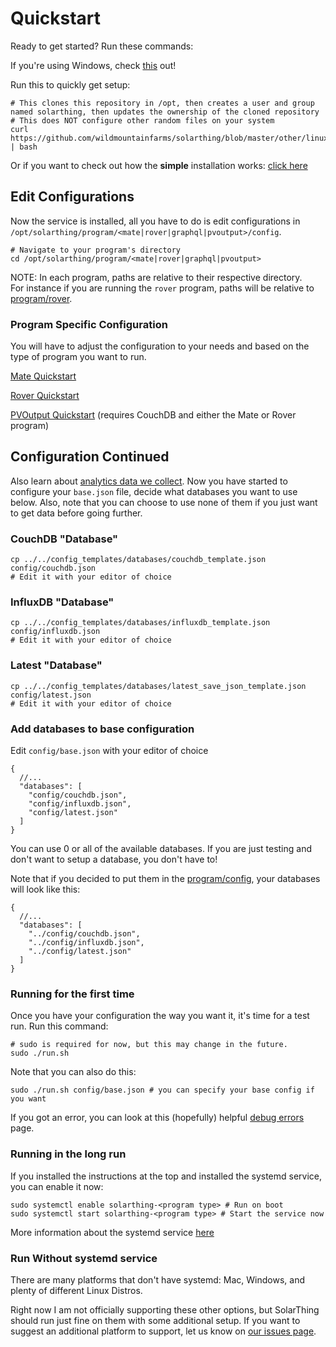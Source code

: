 # Quickstart
Ready to get started? Run these commands:

If you're using Windows, check [this](windows_usage.md) out!

Run this to quickly get setup:
```shell script
# This clones this repository in /opt, then creates a user and group named solarthing, then updates the ownership of the cloned repository
# This does NOT configure other random files on your system
curl https://github.com/wildmountainfarms/solarthing/blob/master/other/linux/clone_install.sh | bash
```
Or if you want to check out how the **simple** installation works: [click here](../linux/clone_install.sh)

## Edit Configurations
Now the service is installed, all you have to do is edit configurations in `/opt/solarthing/program/<mate|rover|graphql|pvoutput>/config`.
```shell script
# Navigate to your program's directory
cd /opt/solarthing/program/<mate|rover|graphql|pvoutput>
```
NOTE: In each program, paths are relative to their respective directory.<br/>
For instance if you are running the `rover` program, paths will be relative to [program/rover](../../program/rover).

### Program Specific Configuration
You will have to adjust the configuration to your needs and based on the type of program you want to run.

[Mate Quickstart](quickstart_mate.md)

[Rover Quickstart](quickstart_rover.md)

[PVOutput Quickstart](quickstart_pvoutput.md) (requires CouchDB and either the Mate or Rover program)

## Configuration Continued
Also learn about [analytics data we collect](./google_analytics.md).
Now you have started to configure your `base.json` file, decide what databases you want to use below. 
Also, note that you can choose to use none of them if you just want to get data before going further.

### CouchDB "Database"
```shell script
cp ../../config_templates/databases/couchdb_template.json config/couchdb.json
# Edit it with your editor of choice
```

### InfluxDB "Database"
```shell script
cp ../../config_templates/databases/influxdb_template.json config/influxdb.json
# Edit it with your editor of choice
```
### Latest "Database"
```shell script
cp ../../config_templates/databases/latest_save_json_template.json config/latest.json
# Edit it with your editor of choice
```

### Add databases to base configuration
Edit `config/base.json` with your editor of choice
```json5
{
  //...
  "databases": [
    "config/couchdb.json",
    "config/influxdb.json",
    "config/latest.json"
  ]
}
```
You can use 0 or all of the available databases. 
If you are just testing and don't want to setup a database, you don't have to!

Note that if you decided to put them in the [program/config](../../program/config), your databases will look like this:
```json5
{
  //...
  "databases": [
    "../config/couchdb.json",
    "../config/influxdb.json",
    "../config/latest.json"
  ]
}
```

### Running for the first time
Once you have your configuration the way you want it, it's time for a test run. Run this command:
```shell script
# sudo is required for now, but this may change in the future.
sudo ./run.sh
```
Note that you can also do this:
```shell script
sudo ./run.sh config/base.json # you can specify your base config if you want
```

If you got an error, you can look at this (hopefully) helpful [debug errors](debug_errors.md) page.

### Running in the long run
If you installed the instructions at the top and installed the systemd service, you can enable it now:
```shell script
sudo systemctl enable solarthing-<program type> # Run on boot
sudo systemctl start solarthing-<program type> # Start the service now
```
More information about the systemd service [here](../systemd/README.md)

### Run Without systemd service
There are many platforms that don't have systemd: Mac, Windows, and plenty of different Linux Distros.

Right now I am not officially supporting these other options, but SolarThing should run just fine
on them with some additional setup. If you want to suggest an additional platform to support, let us know
on [our issues page](https://github.com/wildmountainfarms/solarthing/issues).

